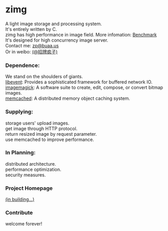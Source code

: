 zimg
==========

A light image storage and processing system. <br />
It's entirely written by C. <br />
zimg has high performance in image field. More infomation: [Benchmark](http://zimg.buaa.us/benchmark.html) <br />
It's designed for high concurrency image server. <br />
Contact me: zp@buaa.us <br />
Or in weibo: [(@招牌疯子)](http://weibo.com/819880808) <br />

### Dependence:
We stand on the shoulders of giants. <br />
[libevent](https://github.com/libevent/libevent): Provides a sophisticated framework for buffered network IO. <br />
[imagemagick](http://www.imagemagick.org/script/magick-wand.php): A software suite to create, edit, compose, or convert bitmap images. <br />
[memcached](https://github.com/memcached/memcached): A distributed memory object caching system. <br />

### Supplying:
storage users' upload images. <br />
get image through HTTP protocol. <br />
return resized image by request parameter. <br />
use memcached to improve performance. <br />

### In Planning:
distributed architecture. <br />
performance optimization. <br />
security measures. <br />

### Project Homepage
[(in building…)](http://zimg.buaa.us/) <br />

### Contribute
welcome forever! <br />

